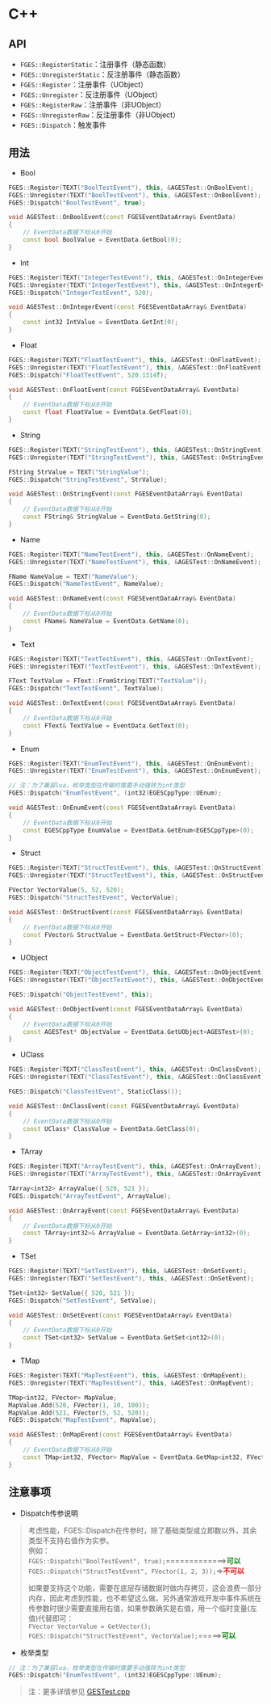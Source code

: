 # C++
## API
* `FGES::RegisterStatic`：注册事件（静态函数）
* `FGES::UnregisterStatic`：反注册事件（静态函数）
* `FGES::Register`：注册事件（UObject）
* `FGES::Unregister`：反注册事件（UObject）
* `FGES::RegisterRaw`：注册事件（非UObject）
* `FGES::UnregisterRaw`：反注册事件（非UObject）
* `FGES::Dispatch`：触发事件
## 用法
* Bool
``` c++
FGES::Register(TEXT("BoolTestEvent"), this, &AGESTest::OnBoolEvent);
FGES::Unregister(TEXT("BoolTestEvent"), this, &AGESTest::OnBoolEvent);
FGES::Dispatch("BoolTestEvent", true);

void AGESTest::OnBoolEvent(const FGESEventDataArray& EventData)
{
    // EventData数据下标从0开始
    const bool BoolValue = EventData.GetBool(0);
}
```
* Int
``` c++
FGES::Register(TEXT("IntegerTestEvent"), this, &AGESTest::OnIntegerEvent);
FGES::Unregister(TEXT("IntegerTestEvent"), this, &AGESTest::OnIntegerEvent);
FGES::Dispatch("IntegerTestEvent", 520);

void AGESTest::OnIntegerEvent(const FGESEventDataArray& EventData)
{
    const int32 IntValue = EventData.GetInt(0);
}
```
* Float
``` c++
FGES::Register(TEXT("FloatTestEvent"), this, &AGESTest::OnFloatEvent);
FGES::Unregister(TEXT("FloatTestEvent"), this, &AGESTest::OnFloatEvent);
FGES::Dispatch("FloatTestEvent", 520.1314f);

void AGESTest::OnFloatEvent(const FGESEventDataArray& EventData)
{
    // EventData数据下标从0开始
    const float FloatValue = EventData.GetFloat(0);
}
```
* String
``` c++
FGES::Register(TEXT("StringTestEvent"), this, &AGESTest::OnStringEvent);
FGES::Unregister(TEXT("StringTestEvent"), this, &AGESTest::OnStringEvent);

FString StrValue = TEXT("StringValue");
FGES::Dispatch("StringTestEvent", StrValue);

void AGESTest::OnStringEvent(const FGESEventDataArray& EventData)
{
    // EventData数据下标从0开始
    const FString& StringValue = EventData.GetString(0);
}
```
* Name
``` c++
FGES::Register(TEXT("NameTestEvent"), this, &AGESTest::OnNameEvent);
FGES::Unregister(TEXT("NameTestEvent"), this, &AGESTest::OnNameEvent);

FName NameValue = TEXT("NameValue");
FGES::Dispatch("NameTestEvent", NameValue);

void AGESTest::OnNameEvent(const FGESEventDataArray& EventData)
{
    // EventData数据下标从0开始
    const FName& NameValue = EventData.GetName(0);
}
```
* Text
``` c++
FGES::Register(TEXT("TextTestEvent"), this, &AGESTest::OnTextEvent);
FGES::Unregister(TEXT("TextTestEvent"), this, &AGESTest::OnTextEvent);

FText TextValue = FText::FromString(TEXT("TextValue"));
FGES::Dispatch("TextTestEvent", TextValue);

void AGESTest::OnTextEvent(const FGESEventDataArray& EventData)
{
    // EventData数据下标从0开始
    const FText& TextValue = EventData.GetText(0);
}
```
* Enum
``` c++
FGES::Register(TEXT("EnumTestEvent"), this, &AGESTest::OnEnumEvent);
FGES::Unregister(TEXT("EnumTestEvent"), this, &AGESTest::OnEnumEvent);

// 注：为了兼容lua，枚举类型在传输时需要手动强转为int类型
FGES::Dispatch("EnumTestEvent", (int32)EGESCppType::UEnum);

void AGESTest::OnEnumEvent(const FGESEventDataArray& EventData)
{
    // EventData数据下标从0开始
    const EGESCppType EnumValue = EventData.GetEnum<EGESCppType>(0);
}
```
* Struct
``` c++
FGES::Register(TEXT("StructTestEvent"), this, &AGESTest::OnStructEvent);
FGES::Unregister(TEXT("StructTestEvent"), this, &AGESTest::OnStructEvent);

FVector VectorValue(5, 52, 520);
FGES::Dispatch("StructTestEvent", VectorValue);

void AGESTest::OnStructEvent(const FGESEventDataArray& EventData)
{
    // EventData数据下标从0开始
    const FVector& StructValue = EventData.GetStruct<FVector>(0);
}
```
* UObject
``` c++
FGES::Register(TEXT("ObjectTestEvent"), this, &AGESTest::OnObjectEvent);
FGES::Unregister(TEXT("ObjectTestEvent"), this, &AGESTest::OnObjectEvent);

FGES::Dispatch("ObjectTestEvent", this);

void AGESTest::OnObjectEvent(const FGESEventDataArray& EventData)
{
    // EventData数据下标从0开始
    const AGESTest* ObjectValue = EventData.GetUObject<AGESTest>(0);
}
```
* UClass
``` c++
FGES::Register(TEXT("ClassTestEvent"), this, &AGESTest::OnClassEvent);
FGES::Unregister(TEXT("ClassTestEvent"), this, &AGESTest::OnClassEvent);

FGES::Dispatch("ClassTestEvent", StaticClass());

void AGESTest::OnClassEvent(const FGESEventDataArray& EventData)
{
    // EventData数据下标从0开始
    const UClass* ClassValue = EventData.GetClass(0);
}
```
* TArray
``` c++
FGES::Register(TEXT("ArrayTestEvent"), this, &AGESTest::OnArrayEvent);
FGES::Unregister(TEXT("ArrayTestEvent"), this, &AGESTest::OnArrayEvent);

TArray<int32> ArrayValue({ 520, 521 });
FGES::Dispatch("ArrayTestEvent", ArrayValue);

void AGESTest::OnArrayEvent(const FGESEventDataArray& EventData)
{
    // EventData数据下标从0开始
    const TArray<int32>& ArrayValue = EventData.GetArray<int32>(0);
}
```
* TSet
``` c++
FGES::Register(TEXT("SetTestEvent"), this, &AGESTest::OnSetEvent);
FGES::Unregister(TEXT("SetTestEvent"), this, &AGESTest::OnSetEvent);

TSet<int32> SetValue({ 520, 521 });
FGES::Dispatch("SetTestEvent", SetValue);

void AGESTest::OnSetEvent(const FGESEventDataArray& EventData)
{
    // EventData数据下标从0开始
    const TSet<int32> SetValue = EventData.GetSet<int32>(0);
}
```
* TMap
``` c++
FGES::Register(TEXT("MapTestEvent"), this, &AGESTest::OnMapEvent);
FGES::Unregister(TEXT("MapTestEvent"), this, &AGESTest::OnMapEvent);

TMap<int32, FVector> MapValue;
MapValue.Add(520, FVector(1, 10, 100));
MapValue.Add(521, FVector(5, 52, 520));
FGES::Dispatch("MapTestEvent", MapValue);

void AGESTest::OnMapEvent(const FGESEventDataArray& EventData)
{
    // EventData数据下标从0开始
    const TMap<int32, FVector> MapValue = EventData.GetMap<int32, FVector>(0);
}
```
## 注意事项
* Dispatch传参说明
> 考虑性能，FGES::Dispatch在传参时，除了基础类型或立即数以外，其余类型不支持右值作为实参。  
> 例如：  
> `FGES::Dispatch("BoolTestEvent", true);`=============><font color=green>**可以**</font>  
> `FGES::Dispatch("StructTestEvent", FVector(1, 2, 3));`=><font color=red>**不可以**</font>
>
> 如果要支持这个功能，需要在底层存储数据时做内存拷贝，这会浪费一部分内存，因此考虑到性能，也不希望这么做。另外通常游戏开发中事件系统在传参数时很少需要直接用右值，如果参数确实是右值，用一个临时变量(左值)代替即可：  
> `FVector VectorValue = GetVector();`  
> `FGES::Dispatch("StructTestEvent", VectorValue);`=====><font color=green>**可以**</font>
* 枚举类型
```c++
// 注：为了兼容lua，枚举类型在传输时需要手动强转为int类型
FGES::Dispatch("EnumTestEvent", (int32)EGESCppType::UEnum);
```

> 注：更多详情参见 [GESTest.cpp](../../GESProj/Source/GESProj/Test/GESTest.cpp)
